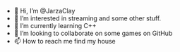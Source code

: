 - 👋 Hi, I’m @JarzaClay
- 👀 I’m interested in streaming and some other stuff.
- 🌱 I’m currently learning C++
- 💞️ I’m looking to collaborate on some games on GitHub
- 📫 How to reach me find my house

<!---
JarzaClay/JarzaClay is a ✨ special ✨ repository because its `README.md` (this file) appears on your GitHub profile.
You can click the Preview link to take a look at your changes.
--->
